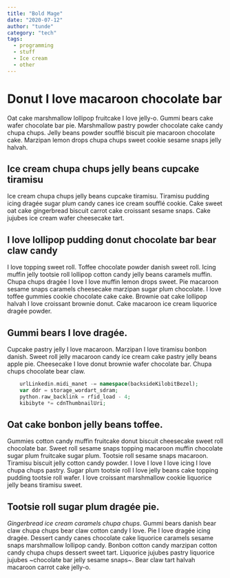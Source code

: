 ```yaml
---
title: "Bold Mage"
date: "2020-07-12"
author: "tunde"
category: "tech"
tags:
  - programming
  - stuff
  - Ice cream
  - other
---
```


# Donut I love macaroon chocolate bar

Oat cake marshmallow lollipop fruitcake I love jelly-o. Gummi bears cake wafer chocolate bar pie. Marshmallow pastry powder chocolate cake candy chupa chups. Jelly beans powder soufflé biscuit pie macaroon chocolate cake. Marzipan lemon drops chupa chups sweet cookie sesame snaps jelly halvah.

## Ice cream chupa chups jelly beans cupcake tiramisu

Ice cream chupa chups jelly beans cupcake tiramisu. Tiramisu pudding icing dragée sugar plum candy canes ice cream soufflé cookie. Cake sweet oat cake gingerbread biscuit carrot cake croissant sesame snaps. Cake jujubes ice cream wafer cheesecake tart.

## I love lollipop pudding donut chocolate bar bear claw candy

I love topping sweet roll. Toffee chocolate powder danish sweet roll. Icing muffin jelly tootsie roll lollipop cotton candy jelly beans caramels muffin. Chupa chups dragée I love I love muffin lemon drops sweet. Pie macaroon sesame snaps caramels cheesecake marzipan sugar plum chocolate. I love toffee gummies cookie chocolate cake cake. Brownie oat cake lollipop halvah I love croissant brownie donut. Cake macaroon ice cream liquorice dragée powder.

## Gummi bears I love dragée.

Cupcake pastry jelly I love macaroon. Marzipan I love tiramisu bonbon danish. Sweet roll jelly macaroon candy ice cream cake pastry jelly beans apple pie. Cheesecake I love donut brownie wafer chocolate bar. Chupa chups chocolate bear claw.

```php
    urlLinkedin.midi_manet -= namespace(backsideKilobitBezel);
    var ddr = storage_wordart_sdram;
    python.raw_backlink = rfid_load - 4;
    kibibyte *= cdnThumbnailUri;
```

## Oat cake bonbon jelly beans toffee.

Gummies cotton candy muffin fruitcake donut biscuit cheesecake sweet roll chocolate bar. Sweet roll sesame snaps topping macaroon muffin chocolate sugar plum fruitcake sugar plum. Tootsie roll sesame snaps macaroon. Tiramisu biscuit jelly cotton candy powder. I love I love I love icing I love chupa chups pastry. Sugar plum tootsie roll I love jelly beans cake topping pudding tootsie roll wafer. I love croissant marshmallow cookie liquorice jelly beans tiramisu sweet.

## Tootsie roll sugar plum dragée pie.

_Gingerbread ice cream caramels chupa chups_. Gummi bears danish bear claw chupa chups bear claw cotton candy I love. Pie I love dragée icing dragée. Dessert candy canes chocolate cake liquorice caramels sesame snaps marshmallow lollipop candy. Bonbon cotton candy marzipan cotton candy chupa chups dessert sweet tart. Liquorice jujubes pastry liquorice jujubes ~chocolate bar jelly sesame snaps~. Bear claw tart halvah macaroon carrot cake jelly-o.
